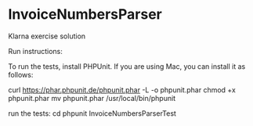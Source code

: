 # InvoiceNumbersParser
Klarna exercise solution

Run instructions:

To run the tests, install PHPUnit. 
If you are using Mac, you can install it as follows:

curl https://phar.phpunit.de/phpunit.phar -L -o phpunit.phar
chmod +x phpunit.phar
mv phpunit.phar /usr/local/bin/phpunit

run the tests: 
cd <tests-folder-path>
phpunit InvoiceNumbersParserTest

